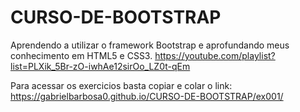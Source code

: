 # CURSO-DE-BOOTSTRAP
 Aprendendo a utilizar o framework Bootstrap e aprofundando meus conhecimento em HTML5 e CSS3.
 https://youtube.com/playlist?list=PLXik_5Br-zO-iwhAe12sirOo_LZ0t-qEm

 Para acessar os exercicios basta copiar e colar o link: 
 https://gabrielbarbosa0.github.io/CURSO-DE-BOOTSTRAP/ex001/


